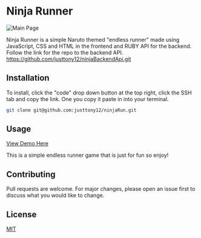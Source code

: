 # Ninja Runner

![Main Page](../images/narutoMain.PNG)

Ninja Runner is a simple Naruto themed "endless runner" made using JavaScript, CSS and HTML in the frontend and RUBY API for the backend. Follow the link for the repo to the backend API. https://github.com/justtony12/ninjaBackendApi.git

## Installation

To install, click the "code" drop down button at the top right, click the SSH tab and copy the link. One you copy it paste in into your terminal.

```bash
git clone git@github.com:justtony12/ninjaRun.git
```

## Usage

[View Demo Here](https://youtu.be/WL62laLhXck)

This is a simple endless runner game that is just for fun so enjoy!

## Contributing
Pull requests are welcome. For major changes, please open an issue first to discuss what you would like to change.

## License
[MIT](https://choosealicense.com/licenses/mit/)
